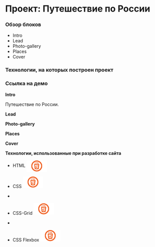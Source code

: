 # Проект: Путешествие по России

### Обзор блоков
* Intro
* Lead
* Photo-gallery
* Places
* Cover

### Технологии, на которых построен проект

### Ссылка на демо 

**Intro**

Путешествие по России.


**Lead**




**Photo-gallery**



**Places**



**Cover**



**Технологии, использованные при разработке сайта**

* HTML <img src="./images/html_y.png" width="64" align="center" />

* CSS <img src="./images/html_y.png" width="64" />
* 
* CSS-Grid <img src="./images/html_y.png" width="64" />
* 
* CSS Flexbox <img src="./images/html_y.png" width="64" />
